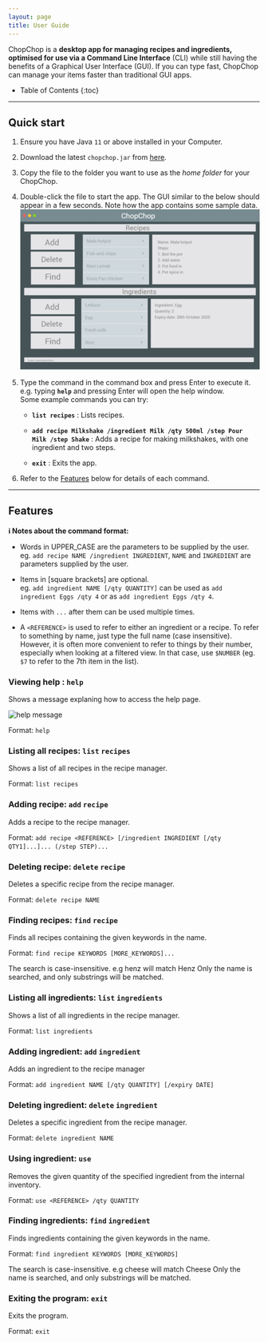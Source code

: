 ```yaml
---
layout: page
title: User Guide
---
```


ChopChop is a **desktop app for managing recipes and ingredients, optimised for use via a Command Line Interface** (CLI) while still having the benefits of a Graphical User Interface (GUI). If you can type fast, ChopChop can manage your items faster than traditional GUI apps.

* Table of Contents
{:toc}

--------------------------------------------------------------------------------------------------------------------

## Quick start

1. Ensure you have Java `11` or above installed in your Computer.

1. Download the latest `chopchop.jar` from [here](https://github.com/AY2021S1-CS2103T-T10-3/tp/releases).

1. Copy the file to the folder you want to use as the _home folder_ for your ChopChop.

1. Double-click the file to start the app. The GUI similar to the below should appear in a few seconds. Note how the app contains some sample data.<br>
   ![Ui](images/Ui.png)

1. Type the command in the command box and press Enter to execute it. e.g. typing **`help`** and pressing Enter will open the help window.<br>
   Some example commands you can try:

   * **`list recipes`** : Lists recipes.

   * **`add recipe Milkshake /ingredient Milk /qty 500ml /step Pour Milk /step Shake`** : Adds a recipe for making milkshakes, with one ingredient and two steps.

   * **`exit`** : Exits the app.

1. Refer to the [Features](#features) below for details of each command.

--------------------------------------------------------------------------------------------------------------------

## Features

<div markdown="block" class="alert alert-info">

**:information_source: Notes about the command format:** <br>

* Words in UPPER_CASE are the parameters to be supplied by the user. <br>
  eg. `add recipe NAME /ingredient INGREDIENT`, `NAME` and `INGREDIENT` are parameters supplied by the user.

* Items in [square brackets] are optional. <br>
  eg. `add ingredient NAME [/qty QUANTITY]` can be used as `add ingredient Eggs /qty 4` or as `add ingredient Eggs /qty 4`.

* Items with `...` after them can be used multiple times. <br>

* A `<REFERENCE>` is used to refer to either an ingredient or a recipe. To refer to something by name, just type the full
	name (case insensitive). However, it is often more convenient to refer to things by their number, especially when looking
	at a filtered view. In that case, use `$NUMBER` (eg. `$7` to refer to the 7th item in the list).

</div>


### Viewing help : `help`

Shows a message explaning how to access the help page.

![help message](images/helpMessage.png)

Format: `help`



### Listing all recipes: **`list`** `recipes`
Shows a list of all recipes in the recipe manager.

Format: `list recipes`



### Adding recipe: **`add`** `recipe`
Adds a recipe to the recipe manager.

Format: `add recipe <REFERENCE> [/ingredient INGREDIENT [/qty QTY1]...]... (/step STEP)...`



### Deleting recipe: **`delete`** `recipe`
Deletes a specific recipe from the recipe manager.

Format: `delete recipe NAME`




### Finding recipes: **`find`** `recipe`
Finds all recipes containing the given keywords in the name.

Format: `find recipe KEYWORDS [MORE_KEYWORDS]...`

The search is case-insensitive. e.g henz will match Henz
Only the name is searched, and only substrings will be matched.




### Listing all ingredients: **`list`** `ingredients`
Shows a list of all ingredients in the recipe manager.

Format: `list ingredients`




### Adding ingredient: **`add`** `ingredient`
Adds an ingredient to the recipe manager

Format: `add ingredient NAME [/qty QUANTITY] [/expiry DATE]`




### Deleting ingredient: **`delete`** `ingredient`
Deletes a specific ingredient from the recipe manager.

Format: `delete ingredient NAME`




### Using ingredient: **`use`**
Removes the given quantity of the specified ingredient from the internal inventory.

Format: `use <REFERENCE> /qty QUANTITY`




### Finding ingredients: **`find`** `ingredient`
Finds ingredients containing the given keywords in the name.

Format: `find ingredient KEYWORDS [MORE_KEYWORDS]`

The search is case-insensitive. e.g cheese will match Cheese
Only the name is searched, and only substrings will be matched.




### Exiting the program: **`exit`**
Exits the program.

Format: `exit`
